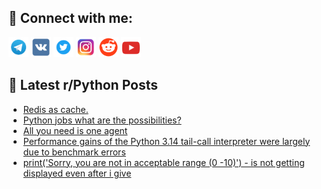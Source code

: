 ## 🔎 Connect with me:
[<img src="https://github.com/bullbesh/bullbesh/blob/main/images/Telegram.png" width="32" height="32" />](https://t.me/bullbesh)
[<img src="https://github.com/bullbesh/bullbesh/blob/main/images/VK.png" width="32" height="32" />](https://vk.com/bullbesh)
[<img src="https://github.com/bullbesh/bullbesh/blob/main/images/Twitter.png" width="32" height="32" />](https://twitter.com/bullbesh1)
[<img src="https://github.com/bullbesh/bullbesh/blob/main/images/Instagram.png" width="32" height="32" />](https://www.instagram.com/bullbesh)
[<img src="https://github.com/bullbesh/bullbesh/blob/main/images/Reddit.png" width="32" height="32" />](https://www.reddit.com/user/bullbesh)
[<img src="https://github.com/bullbesh/bullbesh/blob/main/images/YouTube.png" width="32" height="32" />](https://www.youtube.com/channel/UCtfjRs6uzgq5mfm8S06WTcg)

## 📕 Latest r/Python Posts
<!-- BLOG-POST-LIST:START -->
- [Redis as cache.](https://www.reddit.com/r/Python/comments/1j7zgsd/redis_as_cache/)
- [Python jobs what are the possibilities?](https://www.reddit.com/r/Python/comments/1j7wtda/python_jobs_what_are_the_possibilities/)
- [All you need is one agent](https://www.reddit.com/r/Python/comments/1j7wsjy/all_you_need_is_one_agent/)
- [Performance gains of the Python 3.14 tail-call interpreter were largely due to benchmark errors](https://www.reddit.com/r/Python/comments/1j7usy1/performance_gains_of_the_python_314_tailcall/)
- [print&lpar;&#39;Sorry, you are not in acceptable range &lpar;0 -10&rpar;&#39;&rpar; - is not getting displayed even after i give](https://www.reddit.com/r/Python/comments/1j7tqlq/printsorry_you_are_not_in_acceptable_range_0_10/)
<!-- BLOG-POST-LIST:END -->
